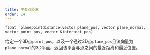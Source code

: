 ```yaml
---
title: 平面点距离
order: 14
---
```

`float  planepointdistance(vector plane_pos, vector plane_normal, vector point_pos, vector &intersect_pos)`

给定一个3D点`point_pos`，以及一个通过3D点`plane_pos`且法向量为`plane_normal`的3D平面，返回该平面与点之间的最近距离和最近位置。